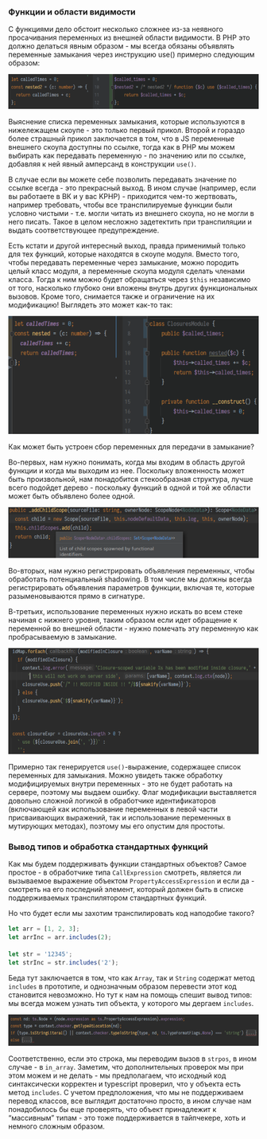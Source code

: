 ### Функции и области видимости

С функциями дело обстоит несколько сложнее из-за неявного просачивания переменных из 
внешней области видимости. В PHP это должно делаться явным образом - мы всегда обязаны
объявлять переменные замыкания через инструкцию use() примерно следующим образом:

![./func-example.png](./func-example.png)

Выяснение списка переменных замыкания, которые используются в нижележащем скоупе - 
это только первый прикол. Второй и гораздо более страшный прикол заключается в том,
что в JS переменные внешнего скоупа доступны по ссылке, тогда как в PHP мы можем
выбирать как передавать переменную - по значению или по ссылке, добавляя к ней
явный амперсанд в конструкции `use()`.

В случае если вы можете себе позволить передавать значение по ссылке всегда - это
прекрасный выход. В ином случае (например, если вы работаете в ВК и у вас KPHP) -
приходится чем-то жертвовать, например требовать, чтобы все транспилируемые функции
были условно чистыми - т.е. могли читать из внешнего скоупа, но не могли в него писать.
Такое в целом несложно задетектить при транспиляции и выдать соответствующее 
предупреждение.

Есть кстати и другой интересный выход, правда применимый только для тех функций, 
которые находятся в скоупе модуля. Вместо того, чтобы передавать переменные через
замыкание, можно породить целый класс модуля, а переменные скоупа модуля сделать
членами класса. Тогда к ним можно будет обращаться через `$this` независимо от того,
насколько глубоко они вложены внутрь других функциональных вызовов. Кроме того,
снимается также и ограничение на их модификацию! Выглядеть это может как-то так:

![./nested-func-example.png](./nested-func-example.png)

Как может быть устроен сбор переменных для передачи в замыкание?

Во-первых, нам нужно понимать, когда мы входим в область другой функции и когда мы
выходим из нее. Поскольку вложенность может быть произвольной, нам понадобится
стекообразная структура, лучше всего подойдет дерево - поскольку функций в одной и 
той же области может быть объявлено более одной.

![./child-scope.png](./child-scope.png)

Во-вторых, нам нужно регистрировать объявления переменных, чтобы обработать 
потенциальный shadowing. В том числе мы должны всегда регистрировать объявления 
параметров функции, включая те, которые разыменовываются прямо в сигнатуре.

В-третьих, использование переменных нужно искать во всем стеке начиная с нижнего 
уровня, таким образом если идет обращение к переменной во внешней области - нужно
помечать эту переменную как пробрасываемую в замыкание.

![./closure-example.png](./closure-example.png)

Примерно так генерируется `use()`-выражение, содержащее список переменных для замыкания.
Можно увидеть также обработку модифицируемых внутри переменных - это не будет работать
на сервере, поэтому мы выдаем ошибку. Флаг модификации выставляется довольно сложной
логикой в обработчике идентификаторов (включающей как использование переменных в левой
части присваивающих выражений, так и использование переменных в мутирующих методах), 
поэтому мы его опустим для простоты.

### Вывод типов и обработка стандартных функций

Как мы будем поддерживать функции стандартных объектов? Самое простое - в обработчике
типа `CallExpression` смотреть, является ли вызываемое выражение объектом
`PropertyAccessExpression` и если да - смотреть на его последний элемент, который
должен быть в списке поддерживаемых транспилятором стандартных функций.

Но что будет если мы захотим транспилировать код наподобие такого?

```typescript
let arr = [1, 2, 3];
let arrInc = arr.includes(2);

let str = '12345';
let strInc = str.includes('2');
```

Беда тут заключается в том, что как `Array`, так и `String` содержат метод `includes`
в прототипе, и однозначным образом перевести этот код становится невозможно. Но тут
к нам на помощь спешит вывод типов: мы всегда можем узнать тип объекта, у которого
мы дергаем `includes`.

![./example-type-inference.png](./example-type-inference.png)

Соответственно, если это строка, мы переводим вызов в `strpos`, в ином случае - 
в `in_array`. Заметим, что дополнительных проверок мы при этом можем и не делать - 
мы предполагаем, что исходный код синтаксически корректен и typescript проверил,
что у объекта есть метод `includes`. С учетом предположения, что мы не поддерживаем
перевод классов, все выглядит достаточно просто, в ином случае нам понадобилось бы 
еще проверять, что объект принадлежит к “массивным” типам - это тоже поддерживается
в тайпчекере, хоть и немного сложным образом.
